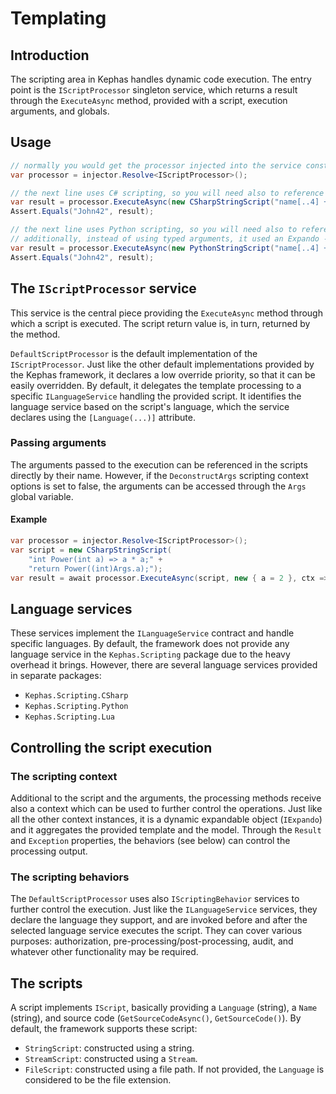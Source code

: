 ﻿# Templating

## Introduction

The scripting area in Kephas handles dynamic code execution.
The entry point is the ```IScriptProcessor``` singleton service, which returns a result through the ```ExecuteAsync``` method, provided with a script, execution arguments, and globals.

## Usage

```C#
// normally you would get the processor injected into the service constructor.
var processor = injector.Resolve<IScriptProcessor>();

// the next line uses C# scripting, so you will need also to reference Kephas.Scripting.CSharp.
var result = processor.ExecuteAsync(new CSharpStringScript("name[..4] + age.ToString()"), new { name = "Johnny", age = 42 }));
Assert.Equals("John42", result);

// the next line uses Python scripting, so you will need also to reference Kephas.Scripting.Python.
// additionally, instead of using typed arguments, it used an Expando - it could use as well a IDictionary<string, object?>.
var result = processor.ExecuteAsync(new PythonStringScript("name[..4] + str(age)"), new Expando { ["name"] = "Johnny", ["age"] = 42 }));
Assert.Equals("John42", result);
```

## The ```IScriptProcessor``` service
This service is the central piece providing the ```ExecuteAsync``` method through which a script is executed.
The script return value is, in turn, returned by the method.

```DefaultScriptProcessor``` is the default implementation of the ```IScriptProcessor```.
Just like the other default implementations provided by the Kephas framework, it declares a low override priority, so that it can be easily overridden.
By default, it delegates the template processing to a specific ```ILanguageService``` handling the provided script.
It identifies the language service based on the script's language, which the service declares using the ```[Language(...)]``` attribute.

### Passing arguments

The arguments passed to the execution can be referenced in the scripts directly by their name.
However, if the ```DeconstructArgs``` scripting context options is set to false, the arguments can be accessed through the ```Args``` global variable.

#### Example

```c#
var processor = injector.Resolve<IScriptProcessor>();
var script = new CSharpStringScript(
    "int Power(int a) => a * a;" +
    "return Power((int)Args.a);");
var result = await processor.ExecuteAsync(script, new { a = 2 }, ctx => ctx.DeconstructArgs(false)); 
```

## Language services
These services implement the ```ILanguageService``` contract and handle specific languages.
By default, the framework does not provide any language service in the ```Kephas.Scripting``` package due to the heavy overhead it brings.
However, there are several language services provided in separate packages:
* ```Kephas.Scripting.CSharp```
* ```Kephas.Scripting.Python```
* ```Kephas.Scripting.Lua```

## Controlling the script execution

### The scripting context
Additional to the script and the arguments, the processing methods receive also a context which can be used to further control the operations.
Just like all the other context instances, it is a dynamic expandable object (```IExpando```) and it aggregates the provided template and the model.
Through the ```Result``` and ```Exception``` properties, the behaviors (see below) can control the processing output.

### The scripting behaviors
The ```DefaultScriptProcessor``` uses also ```IScriptingBehavior``` services to further control the execution. Just like the ```ILanguageService``` services, they declare the language they support,
and are invoked before and after the selected language service executes the script. They can cover various purposes: authorization, pre-processing/post-processing, audit, and whatever other functionality may be required.

## The scripts
A script implements ```IScript```, basically providing a ```Language``` (string), a ```Name``` (string), and source code (```GetSourceCodeAsync()```, ```GetSourceCode()```).
By default, the framework supports these script:
* ```StringScript```: constructed using a string.
* ```StreamScript```: constructed using a ```Stream```.
* ```FileScript```: constructed using a file path. If not provided, the ```Language```  is considered to be the file extension.

